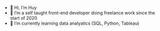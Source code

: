 - 👋 Hi, I’m Huy
- 👀 I’m a self taught front-end developer doing freelance work since the start of 2020
- 🌱 I’m currently learning data analyatics (SQL, Python, Tableau)

<!---
hdolci/hdolci is a ✨ special ✨ repository because its `README.md` (this file) appears on your GitHub profile.
You can click the Preview link to take a look at your changes.
--->

